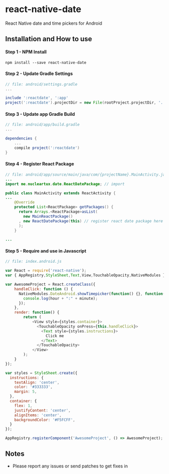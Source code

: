 # react-native-date
React Native date and time pickers for Android

## Installation and How to use

#### Step 1 - NPM Install

```shell
npm install --save react-native-date
```
#### Step 2 - Update Gradle Settings

```gradle
// file: android/settings.gradle
...

include ':reactdate', ':app'
project(':reactdate').projectDir = new File(rootProject.projectDir, '../node_modules/react-native-date')
```

#### Step 3 - Update app Gradle Build

```gradle
// file: android/app/build.gradle
...

dependencies {
    ...
    compile project(':reactdate')
}
```

#### Step 4 - Register React Package

```java
// file: android/app/source/main/java/com/{projectName}.MainActivity.java
...
import me.nucleartux.date.ReactDatePackage; // import

public class MainActivity extends ReactActivity {
...
    @Override
    protected List<ReactPackage> getPackages() {
      return Arrays.<ReactPackage>asList(
        new MainReactPackage()
      , new ReactDatePackage(this) // register react date package here
      );
    }

...

```

#### Step 5 - Require and use in Javascript

```js
// file: index.android.js

var React = require('react-native');
var { AppRegistry,StyleSheet,Text,View,TouchableOpacity,NativeModules } = React;

var AwesomeProject = React.createClass({
    handleClick: function () {
      NativeModules.DateAndroid.showTimepicker(function() {}, function(hour, minute) {
        console.log(hour + ":" + minute);
      });
    },
    render: function() {
        return (
            <View style={styles.container}>
              <TouchableOpacity onPress={this.handleClick}>
                <Text style={styles.instructions}>
                  Click me
                </Text>
              </TouchableOpacity>
            </View>
        );
    }
});

var styles = StyleSheet.create({
  instructions: {
    textAlign: 'center',
    color: '#333333',
    margin: 5,
  },
  container: {
    flex: 1,
    justifyContent: 'center',
    alignItems: 'center',
    backgroundColor: '#F5FCFF',
  }
});

AppRegistry.registerComponent('AwesomeProject', () => AwesomeProject);
```


## Notes
- Please report any issues or send patches to get fixes in
